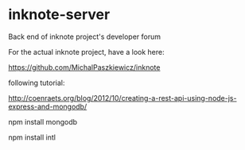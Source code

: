 inknote-server
==============

Back end of inknote project's developer forum

For the actual inknote project, have a look here:

https://github.com/MichalPaszkiewicz/inknote

following tutorial:

http://coenraets.org/blog/2012/10/creating-a-rest-api-using-node-js-express-and-mongodb/

npm install mongodb

npm install intl
